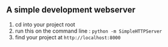 ## A simple development webserver

1. cd into your project root
2. run this on the command line : `python -m SimpleHTTPServer`
3. find your project at `http://localhost:8000`
